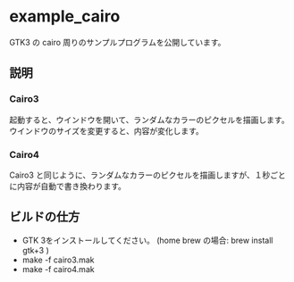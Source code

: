 # example_cairo

GTK3 の cairo 周りのサンプルプログラムを公開しています。

## 説明

### Cairo3

起動すると、ウインドウを開いて、ランダムなカラーのピクセルを描画します。
ウインドウのサイズを変更すると、内容が変化します。

### Cairo4

Cairo3 と同じように、ランダムなカラーのピクセルを描画しますが、１秒ごとに内容が自動で書き換わります。

## ビルドの仕方

 - GTK 3をインストールしてください。 (home brew の場合: brew install gtk+3  )
 - make -f cairo3.mak 
 - make -f cairo4.mak 
